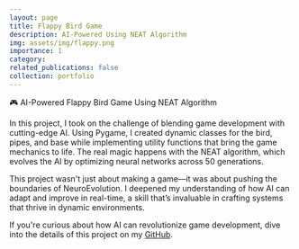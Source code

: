 ```yaml
---
layout: page
title: Flappy Bird Game 
description: AI-Powered Using NEAT Algorithm
img: assets/img/flappy.png
importance: 1
category: 
related_publications: false
collection: portfolio
---
```


🎮 AI-Powered Flappy Bird Game Using NEAT Algorithm

In this project, I took on the challenge of blending game development with cutting-edge AI. Using Pygame, I created dynamic classes for the bird, pipes, and base while implementing utility functions that bring the game mechanics to life. The real magic happens with the NEAT algorithm, which evolves the AI by optimizing neural networks across 50 generations.

This project wasn't just about making a game—it was about pushing the boundaries of NeuroEvolution. I deepened my understanding of how AI can adapt and improve in real-time, a skill that’s invaluable in crafting systems that thrive in dynamic environments.

If you're curious about how AI can revolutionize game development, dive into the details of this project on my [GitHub](https://github.com/sourish-ml/AI-Powered-Flappy-Bird-Game-Using-NEAT-Algorithm).
